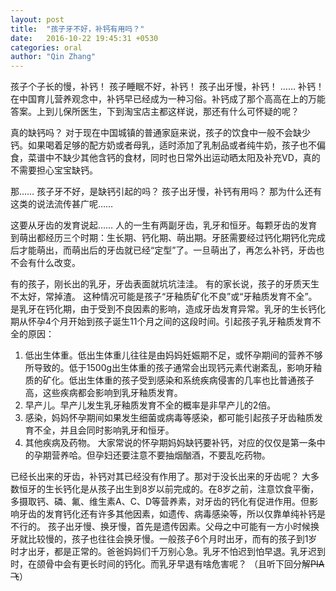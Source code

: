 ```yaml
---
layout: post
title:  "孩子牙不好，补钙有用吗？"
date:   2016-10-22 19:45:31 +0530
categories: oral
author: "Qin Zhang"
---
```




孩子个子长的慢，补钙！
孩子睡眠不好，补钙！
孩子出牙慢，补钙！
…… 补钙！
在中国育儿营养观念中，补钙早已经成为一种习俗。补钙成了那个高高在上的万能答案。上到儿保所医生，下到淘宝店主都这样说，那还有什么可怀疑的呢？

真的缺钙吗？
对于现在中国城镇的普通家庭来说，孩子的饮食中一般不会缺少钙。如果喝着足够的配方奶或者母乳，适时添加了乳制品或者纯牛奶，孩子也不偏食，菜谱中不缺少其他含钙的食材，同时也日常外出运动晒太阳及补充VD，真的不需要担心宝宝缺钙。

那……
孩子牙不好，是缺钙引起的吗？
孩子出牙慢，补钙有用吗？
那为什么还有这类的说法流传甚广呢……

这要从牙齿的发育说起……
人的一生有两副牙齿，乳牙和恒牙。每颗牙齿的发育到萌出都经历三个时期：生长期、钙化期、萌出期。牙胚需要经过钙化期钙化完成后才能萌出，而萌出后的牙齿就已经“定型”了。一旦萌出了，再怎么补钙，牙齿也不会有什么改变。

有的孩子，刚长出的乳牙，牙齿表面就坑坑洼洼。
有的家长说，孩子的牙质天生不太好，常掉渣。
这种情况可能是孩子“牙釉质矿化不良”或“牙釉质发育不全”。是乳牙在钙化期，由于受到不良因素的影响，造成牙齿发育异常。乳牙的生长钙化期从怀孕4个月开始到孩子诞生11个月之间的这段时间。引起孩子乳牙釉质发育不全的原因：
1. 低出生体重。低出生体重儿往往是由妈妈妊娠期不足，或怀孕期间的营养不够所导致的。低于1500g出生体重的孩子通常会出现钙元素代谢紊乱，影响牙釉质的矿化。低出生体重的孩子受到感染和系统疾病侵害的几率也比普通孩子高，这些疾病都会影响到乳牙釉质发育。
2. 早产儿。早产儿发生乳牙釉质发育不全的概率是非早产儿的2倍。
3. 感染，妈妈怀孕期间如果发生细菌或病毒等感染，都可能引起孩子牙齿釉质发育不全，并且会同时影响乳牙和恒牙。
4. 其他疾病及药物。
大家常说的怀孕期妈妈缺钙要补钙，对应的仅仅是第一条中的孕期营养哈。但孕妇还要注意不要抽烟酗酒，不要乱吃药物。

已经长出来的牙齿，补钙对其已经没有作用了。那对于没长出来的牙齿呢？
大多数恒牙的生长钙化是从孩子出生到8岁以前完成的。在8岁之前，注意饮食平衡，多摄取钙、磷、氟、维生素A、C、D等营养素，对牙齿的钙化有促进作用。但影响牙齿的发育钙化还有许多其他因素，如遗传、病毒感染等，所以仅靠单纯补钙是不行的。
孩子出牙慢、换牙慢，首先是遗传因素。父母之中可能有一方小时候换牙就比较慢的，孩子也往往会换牙慢。一般孩子6个月时出牙，而有的孩子到1岁时才出牙，都是正常的。爸爸妈妈们千万别心急。乳牙不怕迟到怕早退。乳牙迟到时，在颌骨中会有更长时间的钙化。而乳牙早退有啥危害呢？
（且听下回分解~~PIA飞~~）









